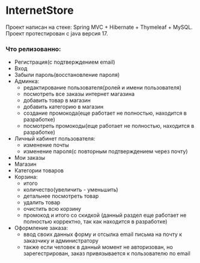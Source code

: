 # InternetStore

Проект написан на стеке: 
Spring MVC + Hibernate + Thymeleaf + MySQL.<br>
Проект протестирован с java версия 17.

### Что релизованно:
- Регистрация(с подтверждением email)
- Вход
- Забыли пароль(восстановление пароля)
- Админка:
    + редактирование пользователя(ролей и имени пользователя)
    + посмотреть все заказы интернет магазина
    + добавить товар в магазин
    + добавить категорию в магазин
    + создание промокода(еще работает не полностью, находится в разработке)
    + посмотреть промокоды(еще работает не полностью, находится в разработке)
- Личный кабинет пользователя:
    + изменение почты
    + изменение пароля(с повторным подтверждением через почту)
- Мои заказы
- Магазин
- Категории товаров
- Корзина:
    + итого
    + количество(увеличить - уменьшить)
    + детальнее посмотреть товар
    + удалить товар
    + очистить всю корзину
    + промокод и итого со скидкой (данный раздел еще работает не полностью корректно, так как находится в разработке)
- Оформление заказа:
    + ввод своих данных форму и отсылка email письма на почту к заказчику и администратору
    + также если человек в данный момент не авторизован, но зарегестрирован, заказ привязывается к пользователю по email
